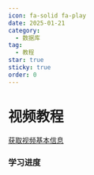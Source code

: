 ```yaml
---
icon: fa-solid fa-play
date: 2025-01-21
category:
  - 数据库
tag:
  - 教程
star: true
sticky: true
order: 0
---
```


# 视频教程

<a href='https://api.bilibili.com/x/web-interface/wbi/view?bvid=BV1np4y1C7Yf'>获取视频基本信息</a>

### 学习进度

<BiliBili aid="717242269" cid="1596690408" page=1 />